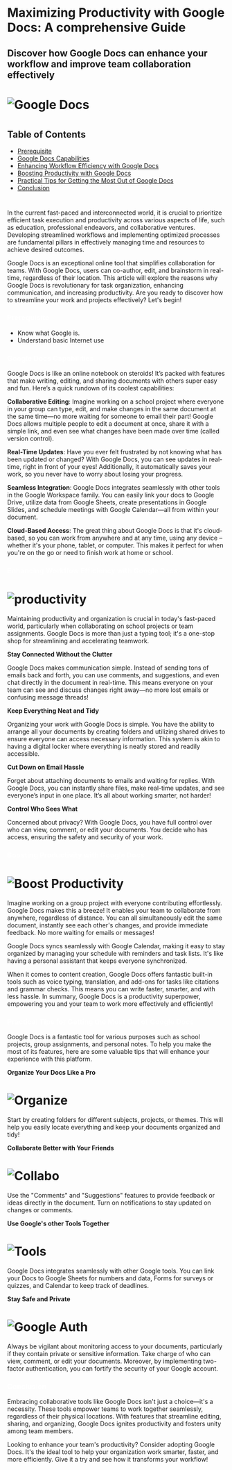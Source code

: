# Maximizing Productivity with Google Docs: A comprehensive Guide

## Discover how Google Docs can enhance your workflow and improve team collaboration effectively

# ![Google Docs](/Images/Google-Docs.jpeg)

#

## Table of Contents

- [Prerequisite](#knowledge)
- [Google Docs Capabilities](#overview)
- [Enhancing Workflow Efficiency with Google Docs](#note-one)
- [Boosting Productivity with Google Docs](#note-two)
- [Practical Tips for Getting the Most Out of Google Docs](#note-three)
- [Conclusion](#end)

#

In the current fast-paced and interconnected world, it is crucial to prioritize efficient task execution and productivity across various aspects of life, such as education, professional endeavors, and collaborative ventures. Developing streamlined workflows and implementing optimized processes are fundamental pillars in effectively managing time and resources to achieve desired outcomes.

Google Docs is an exceptional online tool that simplifies collaboration for teams. With Google Docs, users can co-author, edit, and brainstorm in real-time, regardless of their location. This article will explore the reasons why Google Docs is revolutionary for task organization, enhancing communication, and increasing productivity. Are you ready to discover how to streamline your work and projects effectively? Let's begin!

### <a id = "knowledge" style = "color: #fff;">Prerequisite</a>

- Know what Google is.
- Understand basic Internet use

### <a id = "overview" style = "color: #fff;">Google Docs Capabilities</a>

Google Docs is like an online notebook on steroids! It’s packed with features that make writing, editing, and sharing documents with others super easy and fun. Here’s a quick rundown of its coolest capabilities:

**Collaborative Editing**: Imagine working on a school project where everyone in your group can type, edit, and make changes in the same document at the same time—no more waiting for someone to email their part! Google Docs allows multiple people to edit a document at once, share it with a simple link, and even see what changes have been made over time (called version control).

**Real-Time Updates**: Have you ever felt frustrated by not knowing what has been updated or changed? With Google Docs, you can see updates in real-time, right in front of your eyes! Additionally, it automatically saves your work, so you never have to worry about losing your progress.

**Seamless Integration**: Google Docs integrates seamlessly with other tools in the Google Workspace family. You can easily link your docs to Google Drive, utilize data from Google Sheets, create presentations in Google Slides, and schedule meetings with Google Calendar—all from within your document.

**Cloud-Based Access**: The great thing about Google Docs is that it's cloud-based, so you can work from anywhere and at any time, using any device – whether it's your phone, tablet, or computer. This makes it perfect for when you're on the go or need to finish work at home or school.

### <a id = "note-one" style = "color: #fff;">Enhancing Workflow Efficiency with Google Docs</a>

# ![productivity](/Images/productivity.jpeg)

Maintaining productivity and organization is crucial in today's fast-paced world, particularly when collaborating on school projects or team assignments. Google Docs is more than just a typing tool; it's a one-stop shop for streamlining and accelerating teamwork.

**Stay Connected Without the Clutter**

Google Docs makes communication simple. Instead of sending tons of emails back and forth, you can use comments, and suggestions, and even chat directly in the document in real-time. This means everyone on your team can see and discuss changes right away—no more lost emails or confusing message threads!

**Keep Everything Neat and Tidy**

Organizing your work with Google Docs is simple. You have the ability to arrange all your documents by creating folders and utilizing shared drives to ensure everyone can access necessary information. This system is akin to having a digital locker where everything is neatly stored and readily accessible.

**Cut Down on Email Hassle**

Forget about attaching documents to emails and waiting for replies. With Google Docs, you can instantly share files, make real-time updates, and see everyone’s input in one place. It’s all about working smarter, not harder!

**Control Who Sees What**

Concerned about privacy? With Google Docs, you have full control over who can view, comment, or edit your documents. You decide who has access, ensuring the safety and security of your work.

### <a id = "note-two" style = "color: #fff;">Boosting Productivity with Google Docs</a>

# ![Boost Productivity](/Images/Boost%20Productivity.jpeg)

Imagine working on a group project with everyone contributing effortlessly. Google Docs makes this a breeze! It enables your team to collaborate from anywhere, regardless of distance. You can all simultaneously edit the same document, instantly see each other's changes, and provide immediate feedback. No more waiting for emails or messages!

Google Docs syncs seamlessly with Google Calendar, making it easy to stay organized by managing your schedule with reminders and task lists. It's like having a personal assistant that keeps everyone synchronized.

When it comes to content creation, Google Docs offers fantastic built-in tools such as voice typing, translation, and add-ons for tasks like citations and grammar checks. This means you can write faster, smarter, and with less hassle. In summary, Google Docs is a productivity superpower, empowering you and your team to work more effectively and efficiently!

### <a id = "note-three" style = "color: #fff;">Practical Tips for Getting the Most Out of Google Docs</a>

Google Docs is a fantastic tool for various purposes such as school projects, group assignments, and personal notes. To help you make the most of its features, here are some valuable tips that will enhance your experience with this platform.

**Organize Your Docs Like a Pro**

# ![Organize](/Images/Organize.jpeg)

Start by creating folders for different subjects, projects, or themes. This will help you easily locate everything and keep your documents organized and tidy!

**Collaborate Better with Your Friends**

# ![Collabo](/Images/Collabo.jpeg)

Use the "Comments" and "Suggestions" features to provide feedback or ideas directly in the document. Turn on notifications to stay updated on changes or comments.

**Use Google's other Tools Together**

# ![Tools](/Images/Tools.jpeg)

Google Docs integrates seamlessly with other Google tools. You can link your Docs to Google Sheets for numbers and data, Forms for surveys or quizzes, and Calendar to keep track of deadlines.

**Stay Safe and Private**

# ![Google Auth](/Images/Google%20Auth.jpeg)

Always be vigilant about monitoring access to your documents, particularly if they contain private or sensitive information. Take charge of who can view, comment, or edit your documents. Moreover, by implementing two-factor authentication, you can fortify the security of your Google account.

### <a id = "end" style = "color: #fff;">Conclusion</a>

Embracing collaborative tools like Google Docs isn't just a choice—it's a necessity. These tools empower teams to work together seamlessly, regardless of their physical locations. With features that streamline editing, sharing, and organizing, Google Docs ignites productivity and fosters unity among team members.

Looking to enhance your team's productivity? Consider adopting Google Docs. It's the ideal tool to help your organization work smarter, faster, and more efficiently. Give it a try and see how it transforms your workflow!
